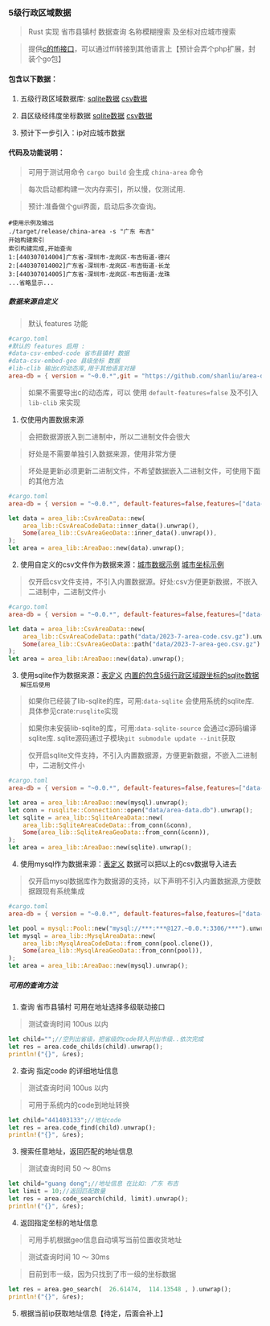 
### 5级行政区域数据

> Rust 实现 省市县镇村 数据查询 名称模糊搜索 及坐标对应城市搜索

> 提供[c的ffi接口](c_dome/main.c)，可以通过ffi转接到其他语言上【预计会弄个php扩展，封装个go包】

#### 包含以下数据：

1. 五级行政区域数据库: [sqlite数据](data/area-data-sqlite.7z) [csv数据](data/2023-7-area-code.csv.gz)

2. 县区级经纬度坐标数据 [sqlite数据](data/area-data-sqlite.7z) [csv数据](data/2023-7-area-geo.csv.gz)

3. 预计下一步引入：ip对应城市数据


#### 代码及功能说明：

> 可用于测试用命令 `cargo build` 会生成 `china-area` 命令

> 每次启动都构建一次内存索引，所以慢，仅测试用.

> 预计:准备做个gui界面，启动后多次查询。

```
#使用示例及输出
./target/release/china-area -s "广东 布吉"
开始构建索引
索引构建完成,开始查询
1:[440307014004]广东省-深圳市-龙岗区-布吉街道-德兴
2:[440307014002]广东省-深圳市-龙岗区-布吉街道-长龙
3:[440307014005]广东省-深圳市-龙岗区-布吉街道-龙珠
...省略显示...
```

##### 数据来源自定义

> 默认 features 功能

```toml
#cargo.toml
#默认的 features 启用 :
#data-csv-embed-code 省市县镇村 数据
#data-csv-embed-geo 县级坐标 数据
#lib-clib 输出c的动态库,用于其他语言对接
area-db = { version = "~0.0.*",git = "https://github.com/shanliu/area-db"}
```

> 如果不需要导出c的动态库，可以 使用 `default-features=false` 及不引入 `lib-clib` 来实现 


1. 仅使用内置数据来源

> 会把数据源嵌入到二进制中，所以二进制文件会很大

> 好处是不需要单独引入数据来源，使用非常方便

> 坏处是更新必须更新二进制文件，不希望数据嵌入二进制文件，可使用下面的其他方法

```toml
#cargo.toml
area-db = { version = "~0.0.*", default-features=false,features=["data-csv-embed-code","data-csv-embed-geo"],git = "https://github.com/shanliu/area-db"}
```

```rust
let data = area_lib::CsvAreaData::new(
    area_lib::CsvAreaCodeData::inner_data().unwrap(),
    Some(area_lib::CsvAreaGeoData::inner_data().unwrap()),
);
let area = area_lib::AreaDao::new(data).unwrap();
```

2. 使用自定义的csv文件作为数据来源：[城市数据示例](data/2023-7-area-code.csv.gz) [城市坐标示例](data/2023-7-area-geo.csv.gz) 

> 仅开启csv文件支持，不引入内置数据源。好处:csv方便更新数据，不嵌入二进制中，二进制文件小

```toml
#cargo.toml
area-db = { version = "~0.0.*", default-features=false,features=["data-csv"],git = "https://github.com/shanliu/area-db"}
```

```rust
let data = area_lib::CsvAreaData::new(
    area_lib::CsvAreaCodeData::path("data/2023-7-area-code.csv.gz").unwrap(),
    Some(area_lib::CsvAreaGeoData::path("data/2023-7-area-geo.csv.gz").unwrap()),
);
let area = area_lib::AreaDao::new(data).unwrap();
```

3. 使用sqlite作为数据来源：[表定义](data/sqlite-table.sql) [内置的包含5级行政区域跟坐标的sqlite数据](data/area-data-sqlite.7z) `解压后使用`

> 如果你已经装了lib-sqlite的库，可用:`data-sqlite` 会使用系统的sqlite库. 具体参见crate:`rusqlite`实现

> 如果你未安装lib-sqlite的库，可用:`data-sqlite-source` 会通过c源码编译sqlite库. sqlite源码通过子模块`git submodule update --init`获取

> 仅开启sqlite文件支持，不引入内置数据源，方便更新数据，不嵌入二进制中，二进制文件小

```toml
#cargo.toml
area-db = { version = "~0.0.*", default-features=false,features=["data-sqlite-source"],git = "https://github.com/shanliu/area-db"}
```

```rust
let area = area_lib::AreaDao::new(mysql).unwrap();
let conn = rusqlite::Connection::open("data/area-data.db").unwrap();
let sqlite = area_lib::SqliteAreaData::new(
    area_lib::SqliteAreaCodeData::from_conn(&conn),
    Some(area_lib::SqliteAreaGeoData::from_conn(&conn)),
);
let area = area_lib::AreaDao::new(sqlite).unwrap();
```

4. 使用mysql作为数据来源：[表定义](data/mysql-table.sql) 数据可以把以上的csv数据导入进去

> 仅开启mysql数据库作为数据源的支持，以下声明不引入内置数据源,方便数据跟现有系统集成

```toml
#cargo.toml
area-db = { version = "~0.0.*", default-features=false,features=["data-mysql"],git = "https://github.com/shanliu/area-db"}
```

```rust
let pool = mysql::Pool::new("mysql://***:***@127.~0.0.*:3306/***").unwrap();
let mysql = area_lib::MysqlAreaData::new(
    area_lib::MysqlAreaCodeData::from_conn(pool.clone()),
    Some(area_lib::MysqlAreaGeoData::from_conn(pool)),
);
let area = area_lib::AreaDao::new(mysql).unwrap();
```

##### 可用的查询方法

1. 查询 省市县镇村 可用在地址选择多级联动接口

>  测试查询时间 100us 以内

```rust
let child="";//空列出省级，把省级的code转入列出市级..依次完成
let res = area.code_childs(child).unwrap();
println!("{}", &res);
```

2. 查询 指定code 的详细地址信息

>  测试查询时间 100us 以内

> 可用于系统内的code到地址转换

```rust
let child="441403133";//地址code
let res = area.code_find(child).unwrap();
println!("{}", &res);
```

3. 搜索任意地址，返回匹配的地址信息

> 测试查询时间 50 ～ 80ms 

```rust
let child="guang dong";//地址信息 在比如: 广东 布吉
let limit = 10;//返回匹配数量
let res = area.code_search(child, limit).unwrap();
println!("{}", &res);
```

4. 返回指定坐标的地址信息

> 可用手机根据geo信息自动填写当前位置收货地址

> 测试查询时间 10 ～ 30ms 

> 目前到市一级，因为只找到了市一级的坐标数据

```rust
let res = area.geo_search(  26.61474,  114.13548 , ).unwrap();
println!("{}", &res);
```

5. 根据当前ip获取地址信息【待定，后面会补上】
